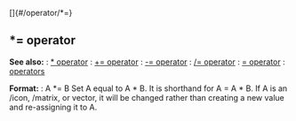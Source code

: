 []{#/operator/*=}
  ## \*= operator
  **See also:**
  :   [\* operator](ref/operator/*)
  :   [+= operator](ref/operator/+=)
  :   [-= operator](ref/operator/-=)
  :   [/= operator](ref/operator//=)
  :   [= operator](ref/operator/=)
  :   [operators](ref/operator)
  <!-- -->
  **Format:**
  :   A \*= B
  Set A equal to A \* B. It is shorthand for A = A \* B.
  If A is an /icon, /matrix, or vector, it will be changed rather than
  creating a new value and re-assigning it to A.